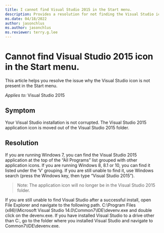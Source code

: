 ```yaml
---
title: I cannot find Visual Studio 2015 in the Start menu.
description: Provides a resolution for not finding the Visual Studio icon in the Start menu.
ms.date: 04/18/2022
author: jasonchlus
ms.author: jasonchlus
ms.reviewer: terry.g.lee
---
```


# Cannot find Visual Studio 2015 icon in the Start menu.

This article helps you resolve the issue why the Visual Studio icon is not present in the Start menu.

_Applies to:_&nbsp;Visual Studio 2015

## Symptom

Your Visual Studio installation is not corrupted. The Visual Studio 2015 application icon is moved out of the Visual Studio 2015 folder. 

## Resolution

If you are running Windows 7, you can find the Visual Studio 2015 application at the top of the “All Programs” list grouped with other application icons. If you are running Windows 8, 8.1 or 10, you can find it listed under the ‘V’ grouping. If you are still unable to find it, use Windows search (press the Windows key, then type “Visual Studio 2015”).

> Note: The application icon will no longer be in the Visual Studio 2015 folder.

If you are still unable to find Visual Studio after a successful install, open File Explorer and navigate to the following path. C:\Program Files (x86)\Microsoft Visual Studio 14.0\Common7\IDE\devenv.exe and double click on the devenv.exe. If you have installed Visual Studio to a drive other than C:\, go to the folder where you installed Visual Studio and navigate to Common7\IDE\devenv.exe. 
